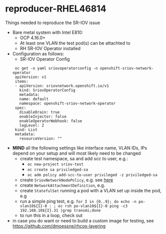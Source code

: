 # reproducer-RHEL46814
Things needed to reproduce the SR-IOV issue
- Bare metal system with Intel E810:
  - OCP 4.16.0+
  - At least one VLAN the test pod(s) can be attachted to 
  - RH SR-IOV Operator installed 
- Configuration as follows:
  - SR-IOV Operator Config 
   ```
    oc get -o yaml sriovoperatorconfig -n openshift-sriov-network-operator
    apiVersion: v1
    items:
    - apiVersion: sriovnetwork.openshift.io/v1
      kind: SriovOperatorConfig
      metadata:
      name: default
      namespace: openshift-sriov-network-operator
    spec:
      disableDrain: true
      enableInjector: false
      enableOperatorWebhook: false
      logLevel: 2
    kind: List
    metadata:
      resourceVersion: ""
   ```
 - **MIND** all the following settings like interface name, VLAN IDs, IPs depend on your setup and will most likely need to be changed
   - create test namespace, sa and add scc to user, e.g.:
     - `oc new-project sriov-test`
     - `oc create sa priviledged-sa`
     - `oc adm policy add-scc-to-user privileged -z priviledged-sa`
   - create `SriovNetworkNodePolicy`, e.g. see [here](01-SriovNetworkNodePolicy/sriov-config-netdevice-enp5s0f1.yaml)
   - create `NetworkAttachmentDefinition`, e.g.
   - create `StatefulSet` running a pod with a VLAN set up inside the pod, e.g
   - run a simple ping test, e.g. `for I in {0..9}; do echo -n po-vlan10${I}-0 : ; oc rsh po-vlan10${I}-0 ping -c3 192.168.10${I}.31 |grep transmi;done`
   - to run this in a loop, check out
- in case you do want or need to build a custom image for testing, see https://github.com/dmoessne/rhcos-layering
